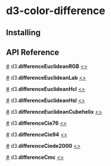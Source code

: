 # d3-color-difference

## Installing

## API Reference

<a name="differenceEuclideanRGB" href="differenceEuclideanRGB">#</a> d3.__differenceEuclideanRGB__ [<>](https://github.com/danburzo/d3-color-difference/blob/master/src/euclidean.js "Source")

<a name="differenceEuclideanLab" href="differenceEuclideanLab">#</a> d3.__differenceEuclideanLab__ [<>](https://github.com/danburzo/d3-color-difference/blob/master/src/euclidean.js "Source")

<a name="differenceEuclideanHcl" href="differenceEuclideanHcl">#</a> d3.__differenceEuclideanHcl__ [<>](https://github.com/danburzo/d3-color-difference/blob/master/src/euclidean.js "Source")

<a name="differenceEuclideanHsl" href="differenceEuclideanHsl">#</a> d3.__differenceEuclideanHsl__ [<>](https://github.com/danburzo/d3-color-difference/blob/master/src/euclidean.js "Source")

<a name="differenceEuclideanCubehelix" href="differenceEuclideanCubehelix">#</a> d3.__differenceEuclideanCubehelix__ [<>](https://github.com/danburzo/d3-color-difference/blob/master/src/euclidean.js "Source")

<a name="differenceCie76" href="differenceCie76">#</a> d3.__differenceCie76__ [<>](https://github.com/danburzo/d3-color-difference/blob/master/src/euclidean.js "Source")

<a name="differenceCie94" href="differenceCie94">#</a> d3.__differenceCie94__ [<>](https://github.com/danburzo/d3-color-difference/blob/master/src/cie94.js "Source")

<a name="differenceCiede2000" href="differenceCiede2000">#</a> d3.__differenceCiede2000__ [<>](https://github.com/danburzo/d3-color-difference/blob/master/src/ciede2000.js "Source")

<a name="differenceCmc" href="differenceCmc">#</a> d3.__differenceCmc__ [<>](https://github.com/danburzo/d3-color-difference/blob/master/src/cmc.js "Source")